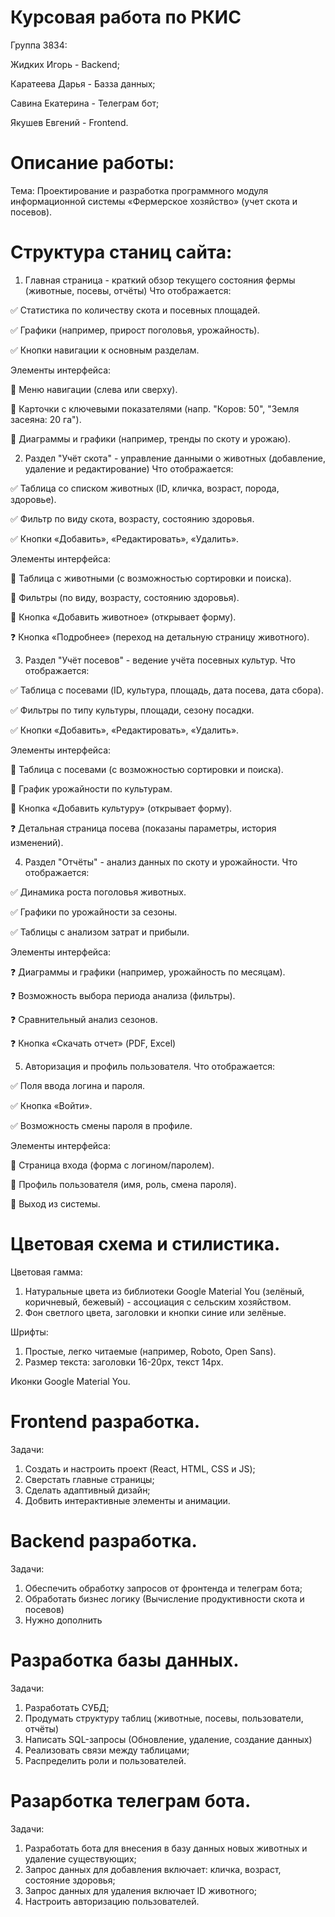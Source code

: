 # Курсовая работа по РКИС

Группа 3834:

Жидких Игорь - Backend;

Каратеева Дарья - Базза данных;

Савина Екатерина - Телеграм бот;

Якушев Евгений - Frontend.

# Описание работы:

Тема: Проектирование и разработка программного модуля информационной системы «Фермерское хозяйство» (учет скота и посевов).

# Структура станиц сайта:

1. Главная страница - краткий обзор текущего состояния фермы (животные, посевы, отчёты)
Что отображается:

✅ Статистика по количеству скота и посевных площадей.

✅ Графики (например, прирост поголовья, урожайность).

✅ Кнопки навигации к основным разделам.

Элементы интерфейса:

🔹 Меню навигации (слева или сверху).

🔹 Карточки с ключевыми показателями (напр. "Коров: 50", "Земля засеяна: 20 га").

🔹 Диаграммы и графики (например, тренды по скоту и урожаю).


2. Раздел "Учёт скота" - управление данными о животных (добавление, удаление и редактирование)
Что отображается:

✅ Таблица со списком животных (ID, кличка, возраст, порода, здоровье).

✅ Фильтр по виду скота, возрасту, состоянию здоровья.

✅ Кнопки «Добавить», «Редактировать», «Удалить».

Элементы интерфейса:

🔹 Таблица с животными (с возможностью сортировки и поиска).

🔹 Фильтры (по виду, возрасту, состоянию здоровья).

🔹 Кнопка «Добавить животное» (открывает форму).

❓ Кнопка «Подробнее» (переход на детальную страницу животного).


3. Раздел "Учёт посевов" - ведение учёта посевных культур.
Что отображается:

✅ Таблица с посевами (ID, культура, площадь, дата посева, дата сбора).

✅ Фильтры по типу культуры, площади, сезону посадки.

✅ Кнопки «Добавить», «Редактировать», «Удалить».

Элементы интерфейса:

🔹 Таблица с посевами (с возможностью сортировки и поиска).

🔹 График урожайности по культурам.

🔹 Кнопка «Добавить культуру» (открывает форму).

❓ Детальная страница посева (показаны параметры, история изменений).


4. Раздел "Отчёты" - анализ данных по скоту и урожайности.
Что отображается:

✅ Динамика роста поголовья животных.

✅ Графики по урожайности за сезоны.

✅ Таблицы с анализом затрат и прибыли.

Элементы интерфейса:

❓ Диаграммы и графики (например, урожайность по месяцам).

❓ Возможность выбора периода анализа (фильтры).

❓ Сравнительный анализ сезонов.

❓ Кнопка «Скачать отчет» (PDF, Excel)


5. Авторизация и профиль пользователя.
Что отображается:

✅ Поля ввода логина и пароля.

✅ Кнопка «Войти».

✅ Возможность смены пароля в профиле.

Элементы интерфейса:

🔹 Страница входа (форма с логином/паролем).

🔹 Профиль пользователя (имя, роль, смена пароля).

🔹 Выход из системы.


# Цветовая схема и стилистика.

Цветовая гамма:

1. Натуральные цвета из библиотеки Google Material You (зелёный, коричневый, бежевый) - ассоциация с сельским хозяйством.
2. Фон светлого цвета, заголовки и кнопки синие или зелёные.

Шрифты: 

1. Простые, легко читаемые (например, Roboto, Open Sans).
2. Размер текста: заголовки 16-20px, текст 14px.

Иконки Google Material You.


# Frontend разработка.

Задачи:

1. Создать и настроить проект (React, HTML, CSS и JS);
2. Сверстать главные страницы;
3. Сделать адаптивный дизайн;
4. Добвить интерактивные элементы и анимации.



# Backend разработка.

Задачи:

1. Обеспечить обработку запросов от фронтенда и телеграм бота;
2. Обработать бизнес логику (Вычисление продуктивности скота и посевов)
3. Нужно дополнить



# Разработка базы данных.

Задачи:

1. Разработать СУБД;
2. Продумать структуру таблиц (животные, посевы, пользователи, отчёты)
3. Написать SQL-запросы (Обновление, удаление, создание данных)
4. Реализовать связи между таблицами;
5. Распределить роли и пользователей.



# Разарботка телеграм бота.

Задачи:

1. Разработать бота для внесения в базу данных новых животных и удаление существующих;
2. Запрос данных для добавления включает: кличка, возраст, состояние здоровья;
3. Запрос данных для удаления включает ID животного;
4. Настроить авторизацию пользователей.
